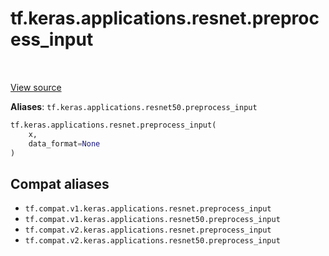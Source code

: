 <div itemscope itemtype="http://developers.google.com/ReferenceObject">
<meta itemprop="name" content="tf.keras.applications.resnet.preprocess_input" />
<meta itemprop="path" content="Stable" />
</div>

# tf.keras.applications.resnet.preprocess_input

<!-- Insert buttons and diff -->

<table class="tfo-notebook-buttons tfo-api" align="left">
</table>

<a target="_blank" href="/code/stable/tensorflow/python/keras/applications/resnet.py">View source</a>





**Aliases**: `tf.keras.applications.resnet50.preprocess_input`

``` python
tf.keras.applications.resnet.preprocess_input(
    x,
    data_format=None
)
```



<!-- Placeholder for "Used in" -->


## Compat aliases

* `tf.compat.v1.keras.applications.resnet.preprocess_input`
* `tf.compat.v1.keras.applications.resnet50.preprocess_input`
* `tf.compat.v2.keras.applications.resnet.preprocess_input`
* `tf.compat.v2.keras.applications.resnet50.preprocess_input`


